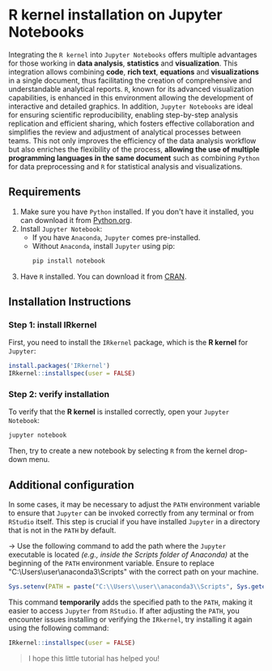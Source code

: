 # R kernel installation on Jupyter Notebooks

Integrating the `R kernel` into `Jupyter Notebooks` offers multiple advantages for those working in **data analysis**, **statistics** and **visualization**. This integration allows combining **code**, **rich text**, **equations** and **visualizations** in a single document, thus facilitating the creation of comprehensive and understandable analytical reports. `R`, known for its advanced visualization capabilities, is enhanced in this environment allowing the development of interactive and detailed graphics. In addition, `Jupyter Notebooks` are ideal for ensuring scientific reproducibility, enabling step-by-step analysis replication and efficient sharing, which fosters effective collaboration and simplifies the review and adjustment of analytical processes between teams. This not only improves the efficiency of the data analysis workflow but also enriches the flexibility of the process, **allowing the use of multiple programming languages in the same document** such as combining `Python` for data preprocessing and `R` for statistical analysis and visualizations.

## Requirements 
1. Make sure you have `Python` installed. If you don't have it installed, you can download it from [Python.org](https://www.python.org/downloads/).
2. Install `Jupyter Notebook`:
   - If you have `Anaconda`, `Jupyter` comes pre-installed.
   - Without `Anaconda`, install `Jupyter` using pip:
     ```bash
     pip install notebook
     ```
3. Have `R` installed. You can download it from [CRAN](https://cran.r-project.org).

## Installation Instructions

### Step 1: install IRkernel
First, you need to install the `IRkernel` package, which is the **R kernel** for `Jupyter`:

```R
install.packages('IRkernel')
IRkernel::installspec(user = FALSE)
```

### Step 2: verify installation
To verify that the **R kernel** is installed correctly, open your `Jupyter Notebook`:

```bash
jupyter notebook
```

Then, try to create a new notebook by selecting `R` from the kernel drop-down menu.

## Additional configuration
In some cases, it may be necessary to adjust the `PATH` environment variable to ensure that `Jupyter` can be invoked correctly from any terminal or from `RStudio` itself. This step is crucial if you have installed `Jupyter` in a directory that is not in the `PATH` by default.

&rarr; Use the following command to add the path where the `Jupyter` executable is located *(e.g., inside the Scripts folder of Anaconda)* at the beginning of the `PATH` environment variable. Ensure to replace "C:\\Users\\user\\anaconda3\\Scripts" with the correct path on your machine.

``` R
Sys.setenv(PATH = paste("C:\\Users\\user\\anaconda3\\Scripts", Sys.getenv("PATH"), sep = ";"))
```
This command **temporarily** adds the specified path to the `PATH`, making it easier to access `Jupyter` from `RStudio`.
If after adjusting the `PATH`, you encounter issues installing or verifying the `IRkernel`, try installing it again using the following command:
``` R
IRkernel::installspec(user = FALSE)
```
> I hope this little tutorial has helped you! 

